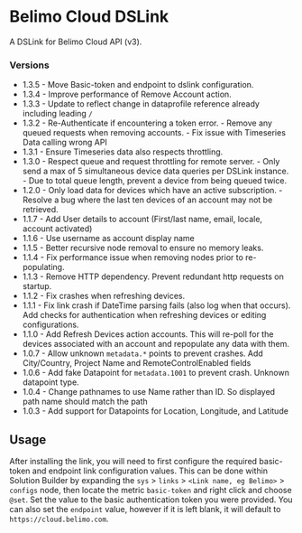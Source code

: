 # Belimo Cloud DSLink

A DSLink for Belimo Cloud API (v3).

### Versions

* 1.3.5 - Move Basic-token and endpoint to dslink configuration.
* 1.3.4 - Improve performance of Remove Account action. 
* 1.3.3 - Update to reflect change in dataprofile reference already including leading `/`
* 1.3.2 - Re-Authenticate if encountering a token error.
        - Remove any queued requests when removing accounts.
        - Fix issue with Timeseries Data calling wrong API
* 1.3.1 - Ensure Timeseries data also respects throttling.
* 1.3.0 - Respect queue and request throttling for remote server.
        - Only send a max of 5 simultaneous device data queries per DSLink instance.
        - Due to total queue length, prevent a device from being queued twice.
* 1.2.0 - Only load data for devices which have an active subscription.
        - Resolve a bug where the last ten devices of an account may not be retrieved.
* 1.1.7 - Add User details to account (First/last name, email, locale, account activated)
* 1.1.6 - Use username as account display name
* 1.1.5 - Better recursive node removal to ensure no memory leaks.
* 1.1.4 - Fix performance issue when removing nodes prior to re-populating.
* 1.1.3 - Remove HTTP dependency. Prevent redundant http requests on startup. 
* 1.1.2 - Fix crashes when refreshing devices.
* 1.1.1 - Fix link crash if DateTime parsing fails (also log when that occurs). Add checks for authentication when
  refreshing devices or editing configurations.
* 1.1.0 - Add Refresh Devices action accounts. This will re-poll for the devices associated with an account and
  repopulate any data with them.
* 1.0.7 - Allow unknown `metadata.*` points to prevent crashes. Add City/Country, Project Name and RemoteControlEnabled
  fields
* 1.0.6 - Add fake Datapoint for `metadata.1001` to prevent crash. Unknown
  datapoint type.
* 1.0.4 - Change pathnames to use Name rather than ID. So displayed path name
  should match the path
* 1.0.3 - Add support for Datapoints for Location, Longitude, and Latitude

## Usage

After installing the link, you will need to first configure the required basic-token and endpoint link configuration
values. This can be done within Solution Builder by expanding the `sys` > `links` > `<Link name, eg Belimo>` > `configs`
node, then locate the metric `basic-token` and right click and choose `@set`. Set the value to the basic authentication
token you were provided. You can also set the `endpoint` value, however if it is left blank, it will default
to `https://cloud.belimo.com`.